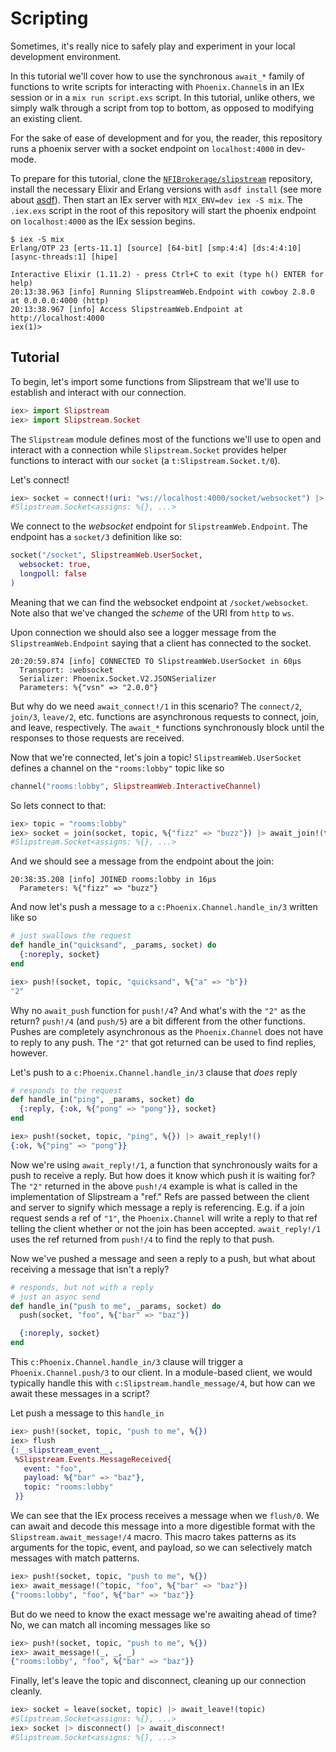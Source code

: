 # Scripting

Sometimes, it's really nice to safely play and experiment in your local
development environment.

In this tutorial we'll cover how to use the synchronous `await_*` family of
functions to write scripts for interacting with `Phoenix.Channel`s in an
IEx session or in a `mix run script.exs` script. In this tutorial, unlike
others, we simply walk through a script from top to bottom, as opposed to
modifying an existing client.

For the sake of ease of development and for you, the reader, this repository
runs a phoenix server with a socket endpoint on `localhost:4000` in dev-mode.

To prepare for this tutorial, clone the
[`NFIBrokerage/slipstream`](https://github.com/NFIBrokerage) repository,
install the necessary Elixir and Erlang versions with `asdf install` (see more
about [asdf](https://github.com/asdf-vm/asdf-elixir)). Then start an IEx server
with `MIX_ENV=dev iex -S mix`. The `.iex.exs` script in the root of this
repository will start the phoenix endpoint on `localhost:4000` as the IEx
session begins.

```console
$ iex -S mix
Erlang/OTP 23 [erts-11.1] [source] [64-bit] [smp:4:4] [ds:4:4:10] [async-threads:1] [hipe]

Interactive Elixir (1.11.2) - press Ctrl+C to exit (type h() ENTER for help)
20:13:38.963 [info] Running SlipstreamWeb.Endpoint with cowboy 2.8.0 at 0.0.0.0:4000 (http)
20:13:38.967 [info] Access SlipstreamWeb.Endpoint at http://localhost:4000
iex(1)>
```

## Tutorial

To begin, let's import some functions from Slipstream that we'll use to
establish and interact with our connection.

```elixir
iex> import Slipstream
iex> import Slipstream.Socket
```

The `Slipstream` module defines most of the functions we'll use to open and
interact with a connection while `Slipstream.Socket` provides helper functions
to interact with our `socket` (a `t:Slipstream.Socket.t/0`).

Let's connect!

```elixir
iex> socket = connect!(uri: "ws://localhost:4000/socket/websocket") |> await_connect!
#Slipstream.Socket<assigns: %{}, ...>
```

We connect to the _websocket_ endpoint for `SlipstreamWeb.Endpoint`.
The endpoint has a `socket/3` definition like so:

```elixir
socket("/socket", SlipstreamWeb.UserSocket,
  websocket: true,
  longpoll: false
)
```

Meaning that we can find the websocket endpoint at `/socket/websocket`. Note
also that we've changed the _scheme_ of the URI from `http` to `ws`.

Upon connection we should also see a logger message from the
`SlipstreamWeb.Endpoint` saying that a client has connected to the socket.

```text
20:20:59.874 [info] CONNECTED TO SlipstreamWeb.UserSocket in 60µs
  Transport: :websocket
  Serializer: Phoenix.Socket.V2.JSONSerializer
  Parameters: %{"vsn" => "2.0.0"}
```

But why do we need `await_connect!/1` in this scenario? The `connect/2`,
`join/3`, `leave/2`, etc. functions are asynchronous requests to connect,
join, and leave, respectively. The `await_*` functions synchronously block
until the responses to those requests are received.

Now that we're connected, let's join a topic! `SlipstreamWeb.UserSocket`
defines a channel on the `"rooms:lobby"` topic like so

```elixir
channel("rooms:lobby", SlipstreamWeb.InteractiveChannel)
```

So lets connect to that:

```elixir
iex> topic = "rooms:lobby"
iex> socket = join(socket, topic, %{"fizz" => "buzz"}) |> await_join!(topic)
#Slipstream.Socket<assigns: %{}, ...>
```

And we should see a message from the endpoint about the join:

```
20:38:35.208 [info] JOINED rooms:lobby in 16µs
  Parameters: %{"fizz" => "buzz"}
```

And now let's push a message to a `c:Phoenix.Channel.handle_in/3` written like
so

```elixir
# just swallows the request
def handle_in("quicksand", _params, socket) do
  {:noreply, socket}
end
```

```elixir
iex> push!(socket, topic, "quicksand", %{"a" => "b"})
"2"
```

Why no `await_push` function for `push!/4`? And what's with the `"2"` as the
return? `push!/4` (and `push/5`) are a bit different from the other functions.
Pushes are completely asynchronous as the `Phoenix.Channel` does not have to
reply to any push. The `"2"` that got returned can be used to find replies,
however.

Let's push to a `c:Phoenix.Channel.handle_in/3` clause that _does_ reply

```elixir
# responds to the request
def handle_in("ping", _params, socket) do
  {:reply, {:ok, %{"pong" => "pong"}}, socket}
end
```

```elixir
iex> push!(socket, topic, "ping", %{}) |> await_reply!()
{:ok, %{"ping" => "pong"}}
```

Now we're using `await_reply!/1`, a function that synchronously waits for a
push to receive a reply. But how does it know which push it is waiting for?
The `"2"` returned in the above `push!/4` example is what is called in the
implementation of Slipstream a "ref." Refs are passed between the client and
server to signify which message a reply is referencing. E.g. if a join request
sends a ref of `"1"`, the `Phoenix.Channel` will write a reply to that ref
telling the client whether or not the join has been accepted. `await_reply!/1`
uses the ref returned from `push!/4` to find the reply to that push.

Now we've pushed a message and seen a reply to a push, but what about receiving
a message that isn't a reply?

```elixir
# responds, but not with a reply
# just an async send
def handle_in("push to me", _params, socket) do
  push(socket, "foo", %{"bar" => "baz"})

  {:noreply, socket}
end
```

This `c:Phoenix.Channel.handle_in/3` clause will trigger a
`Phoenix.Channel.push/3` to our client. In a module-based client, we would
typically handle this with `c:Slipstream.handle_message/4`, but how can we
await these messages in a script?

Let push a message to this `handle_in`

```elixir
iex> push!(socket, topic, "push to me", %{})
iex> flush
{:__slipstream_event__,
 %Slipstream.Events.MessageReceived{
   event: "foo",
   payload: %{"bar" => "baz"},
   topic: "rooms:lobby"
 }}
```

We can see that the IEx process receives a message when we `flush/0`. We can
await and decode this message into a more digestible format with the
`Slipstream.await_message!/4` macro. This macro takes patterns as its arguments
for the topic, event, and payload, so we can selectively match messages with
match patterns.

```elixir
iex> push!(socket, topic, "push to me", %{})
iex> await_message!(^topic, "foo", %{"bar" => "baz"})
{"rooms:lobby", "foo", %{"bar" => "baz"}}
```

But do we need to know the exact message we're awaiting ahead of time? No, we
can match all incoming messages like so

```elixir
iex> push!(socket, topic, "push to me", %{})
iex> await_message!(_, _, _)
{"rooms:lobby", "foo", %{"bar" => "baz"}}
```

Finally, let's leave the topic and disconnect, cleaning up our connection
cleanly.

```elixir
iex> socket = leave(socket, topic) |> await_leave!(topic)
#Slipstream.Socket<assigns: %{}, ...>
iex> socket |> disconnect() |> await_disconnect!
#Slipstream.Socket<assigns: %{}, ...>
```
